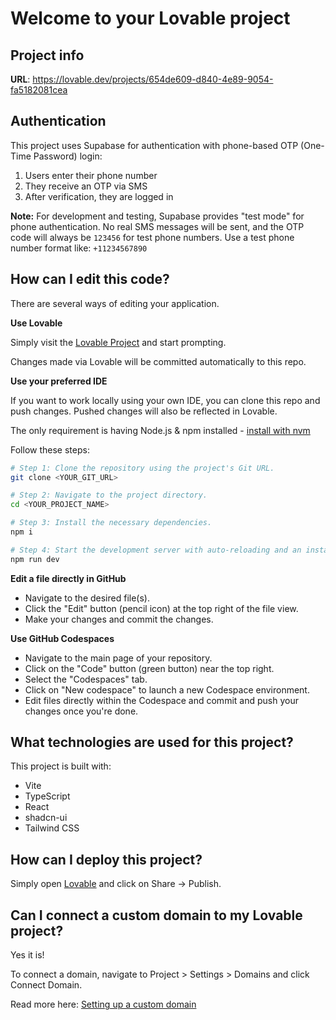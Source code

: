 
# Welcome to your Lovable project

## Project info

**URL**: https://lovable.dev/projects/654de609-d840-4e89-9054-fa5182081cea

## Authentication

This project uses Supabase for authentication with phone-based OTP (One-Time Password) login:

1. Users enter their phone number
2. They receive an OTP via SMS
3. After verification, they are logged in

**Note:** For development and testing, Supabase provides "test mode" for phone authentication. No real SMS messages will be sent, and the OTP code will always be `123456` for test phone numbers. Use a test phone number format like: `+11234567890`

## How can I edit this code?

There are several ways of editing your application.

**Use Lovable**

Simply visit the [Lovable Project](https://lovable.dev/projects/654de609-d840-4e89-9054-fa5182081cea) and start prompting.

Changes made via Lovable will be committed automatically to this repo.

**Use your preferred IDE**

If you want to work locally using your own IDE, you can clone this repo and push changes. Pushed changes will also be reflected in Lovable.

The only requirement is having Node.js & npm installed - [install with nvm](https://github.com/nvm-sh/nvm#installing-and-updating)

Follow these steps:

```sh
# Step 1: Clone the repository using the project's Git URL.
git clone <YOUR_GIT_URL>

# Step 2: Navigate to the project directory.
cd <YOUR_PROJECT_NAME>

# Step 3: Install the necessary dependencies.
npm i

# Step 4: Start the development server with auto-reloading and an instant preview.
npm run dev
```

**Edit a file directly in GitHub**

- Navigate to the desired file(s).
- Click the "Edit" button (pencil icon) at the top right of the file view.
- Make your changes and commit the changes.

**Use GitHub Codespaces**

- Navigate to the main page of your repository.
- Click on the "Code" button (green button) near the top right.
- Select the "Codespaces" tab.
- Click on "New codespace" to launch a new Codespace environment.
- Edit files directly within the Codespace and commit and push your changes once you're done.

## What technologies are used for this project?

This project is built with:

- Vite
- TypeScript
- React
- shadcn-ui
- Tailwind CSS

## How can I deploy this project?

Simply open [Lovable](https://lovable.dev/projects/654de609-d840-4e89-9054-fa5182081cea) and click on Share -> Publish.

## Can I connect a custom domain to my Lovable project?

Yes it is!

To connect a domain, navigate to Project > Settings > Domains and click Connect Domain.

Read more here: [Setting up a custom domain](https://docs.lovable.dev/tips-tricks/custom-domain#step-by-step-guide)
